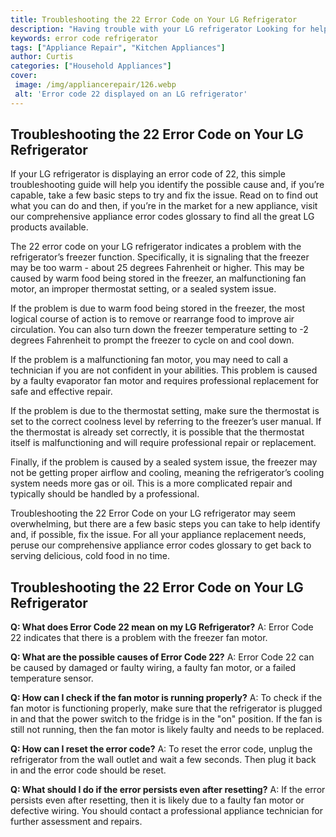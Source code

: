 ```yaml
---
title: Troubleshooting the 22 Error Code on Your LG Refrigerator
description: "Having trouble with your LG refrigerator Looking for help diagnosing and solving a 22 Error Code Read this blog post to learn how to identify and fix the error code"
keywords: error code refrigerator
tags: ["Appliance Repair", "Kitchen Appliances"]
author: Curtis
categories: ["Household Appliances"]
cover: 
 image: /img/appliancerepair/126.webp
 alt: 'Error code 22 displayed on an LG refrigerator'
---
```

## Troubleshooting the 22 Error Code on Your LG Refrigerator

If your LG refrigerator is displaying an error code of 22, this simple troubleshooting guide will help you identify the possible cause and, if you’re capable, take a few basic steps to try and fix the issue. Read on to find out what you can do and then, if you’re in the market for a new appliance, visit our comprehensive appliance error codes glossary to find all the great LG products available.

The 22 error code on your LG refrigerator indicates a problem with the refrigerator’s freezer function. Specifically, it is signaling that the freezer may be too warm - about 25 degrees Fahrenheit or higher. This may be caused by warm food being stored in the freezer, an malfunctioning fan motor, an improper thermostat setting, or a sealed system issue.

If the problem is due to warm food being stored in the freezer, the most logical course of action is to remove or rearrange food to improve air circulation. You can also turn down the freezer temperature setting to -2 degrees Fahrenheit to prompt the freezer to cycle on and cool down.

If the problem is a malfunctioning fan motor, you may need to call a technician if you are not confident in your abilities. This problem is caused by a faulty evaporator fan motor and requires professional replacement for safe and effective repair.

If the problem is due to the thermostat setting, make sure the thermostat is set to the correct coolness level by referring to the freezer’s user manual. If the thermostat is already set correctly, it is possible that the thermostat itself is malfunctioning and will require professional repair or replacement.

Finally, if the problem is caused by a sealed system issue, the freezer may not be getting proper airflow and cooling, meaning the refrigerator’s cooling system needs more gas or oil. This is a more complicated repair and typically should be handled by a professional.

Troubleshooting the 22 Error Code on your LG refrigerator may seem overwhelming, but there are a few basic steps you can take to help identify and, if possible, fix the issue. For all your appliance replacement needs, peruse our comprehensive appliance error codes glossary to get back to serving delicious, cold food in no time.
## Troubleshooting the 22 Error Code on Your LG Refrigerator

**Q: What does Error Code 22 mean on my LG Refrigerator?**
A: Error Code 22 indicates that there is a problem with the freezer fan motor.

**Q: What are the possible causes of Error Code 22?**
A: Error Code 22 can be caused by damaged or faulty wiring, a faulty fan motor, or a failed temperature sensor.

**Q: How can I check if the fan motor is running properly?**
A: To check if the fan motor is functioning properly, make sure that the refrigerator is plugged in and that the power switch to the fridge is in the "on" position. If the fan is still not running, then the fan motor is likely faulty and needs to be replaced.

**Q: How can I reset the error code?**
A: To reset the error code, unplug the refrigerator from the wall outlet and wait a few seconds. Then plug it back in and the error code should be reset.

**Q: What should I do if the error persists even after resetting?**
A: If the error persists even after resetting, then it is likely due to a faulty fan motor or defective wiring. You should contact a professional appliance technician for further assessment and repairs.
